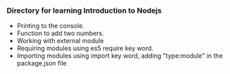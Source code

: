 ### Directory for learning Introduction to Nodejs
- Printing to the console.
- Function to add two numbers.
- Working with external module
- Requiring modules using es5 require key word.
- Importing modules using import key word, adding "type:module" in the package.json file
